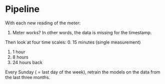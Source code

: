 # Pipeline

With each new reading of the meter:
1. Meter works? In other words, the data is missing for the timestamp.

Then look at four time scales:
0. 15 minutes (single measurement)
1. 1 hour
2. 8 hours
3. 24 hours back

Every Sunday ( = last day of the week), retrain the models on the data from the last three months.

